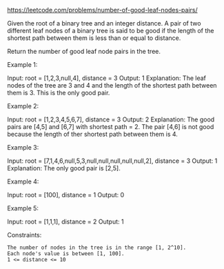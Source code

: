 https://leetcode.com/problems/number-of-good-leaf-nodes-pairs/

Given the root of a binary tree and an integer distance. A pair of two different leaf nodes of a binary tree is said to be good if the length of the shortest path between them is less than or equal to distance.

Return the number of good leaf node pairs in the tree.

Example 1:

Input: root = [1,2,3,null,4], distance = 3
Output: 1
Explanation: The leaf nodes of the tree are 3 and 4 and the length of the shortest path between them is 3. This is the only good pair.

Example 2:

Input: root = [1,2,3,4,5,6,7], distance = 3
Output: 2
Explanation: The good pairs are [4,5] and [6,7] with shortest path = 2. The pair [4,6] is not good because the length of ther shortest path between them is 4.

Example 3:

Input: root = [7,1,4,6,null,5,3,null,null,null,null,null,2], distance = 3
Output: 1
Explanation: The only good pair is [2,5].

Example 4:

Input: root = [100], distance = 1
Output: 0

Example 5:

Input: root = [1,1,1], distance = 2
Output: 1

Constraints:

    The number of nodes in the tree is in the range [1, 2^10].
    Each node's value is between [1, 100].
    1 <= distance <= 10
